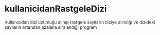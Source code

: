 # kullanicidanRastgeleDizi
Kullanıcıdan dizi uzunluğu alınıp rastgele sayıların diziye alındığı ve dizideki sayıların artandan azalana sıralandığı program
